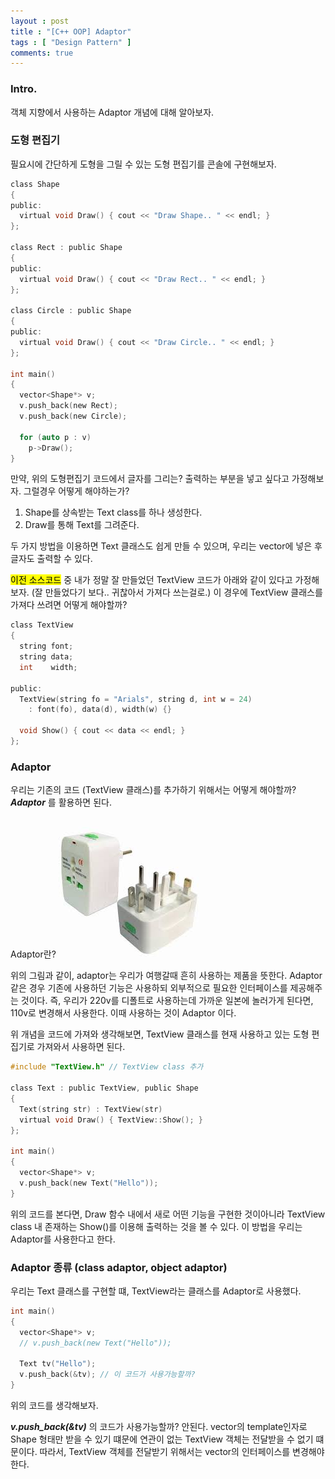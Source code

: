 ```yaml
---
layout : post
title : "[C++ OOP] Adaptor" 
tags : [ "Design Pattern" ]
comments: true
---
```

### Intro.
객체 지향에서 사용하는 Adaptor 개념에 대해 알아보자.

### 도형 편집기
필요시에 간단하게 도형을 그릴 수 있는 도형 편집기를 콘솔에 구현해보자.

```c
class Shape
{
public:
  virtual void Draw() { cout << "Draw Shape.. " << endl; }
};

class Rect : public Shape
{
public:
  virtual void Draw() { cout << "Draw Rect.. " << endl; }
};

class Circle : public Shape
{
public:
  virtual void Draw() { cout << "Draw Circle.. " << endl; }
};

int main()
{
  vector<Shape*> v;
  v.push_back(new Rect);
  v.push_back(new Circle);

  for (auto p : v)
    p->Draw();
}
```

만약, 위의 도형편집기 코드에서 글자를 그리는? 출력하는 부분을 넣고 싶다고 가정해보자. 그럴경우 어떻게 해야하는가?

1. Shape를 상속받는 Text class를 하나 생성한다.
2. Draw를 통해 Text를 그려준다.

두 가지 방법을 이용하면 Text 클래스도 쉽게 만들 수 있으며, 우리는 vector에 넣은 후 글자도 출력할 수 있다.

<mark>이전 소스코드</mark> 중 내가 정말 잘 만들었던 TextView 코드가 아래와 같이 있다고 가정해보자. (잘 만들었다기 보다.. 귀찮아서 가져다 쓰는걸로.) 이 경우에 TextView 클래스를 가져다 쓰려면 어떻게 해야할까?

```c
class TextView
{
  string font;
  string data;
  int    width;

public:
  TextView(string fo = "Arials", string d, int w = 24) 
    : font(fo), data(d), width(w) {}

  void Show() { cout << data << endl; }
};
```

### Adaptor
우리는 기존의 코드 (TextView 클래스)를 추가하기 위해서는 어떻게 해야할까? ***Adaptor*** 를 활용하면 된다.

Adaptor란?
![adaptor](../images/adaptor.jpeg)

위의 그림과 같이, adaptor는 우리가 여행갈때 흔히 사용하는 제품을 뜻한다. Adaptor 같은 경우 기존에 사용하던 기능은 사용하되 외부적으로 필요한 인터페이스를 제공해주는 것이다. 즉, 우리가 220v를 디폴트로 사용하는데 가까운 일본에 놀러가게 된다면, 110v로 변경해서 사용한다. 이때 사용하는 것이 Adaptor 이다.

위 개념을 코드에 가져와 생각해보면, TextView 클래스를 현재 사용하고 있는 도형 편집기로 가져와서 사용하면 된다.

```c
#include "TextView.h" // TextView class 추가

class Text : public TextView, public Shape
{
  Text(string str) : TextView(str)
  virtual void Draw() { TextView::Show(); }
};

int main()
{
  vector<Shape*> v;
  v.push_back(new Text("Hello"));
}
```

위의 코드를 본다면, Draw 함수 내에서 새로 어떤 기능을 구현한 것이아니라 TextView class 내 존재하는 Show()를 이용해 출력하는 것을 볼 수 있다. 이 방법을 우리는 Adaptor를 사용한다고 한다.

### Adaptor 종류 (class adaptor, object adaptor)
우리는 Text 클래스를 구현할 떄, TextView라는 클래스를 Adaptor로 사용했다.

```c
int main()
{
  vector<Shape*> v;
  // v.push_back(new Text("Hello"));

  Text tv("Hello");
  v.push_back(&tv); // 이 코드가 사용가능할까?
}
```

위의 코드를 생각해보자.

***v.push_back(&tv)*** 의 코드가 사용가능할까? 안된다. vector의 template인자로 Shape 형태만 받을 수 있기 떄문에 연관이 없는 TextView 객체는 전달받을 수 없기 떄문이다. 따라서, TextView 객체를 전달받기 위해서는 vector의 인터페이스를 변경해야한다.
